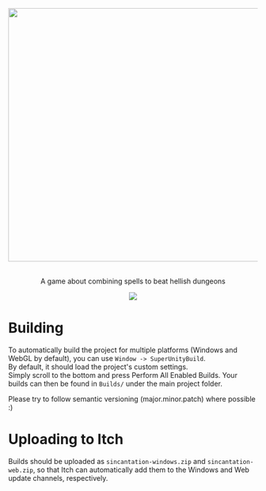 <div align=middle>
 <img align=middle src="./Assets/Sprites/Brand/sincantation logo cropped.png" width="512px"></img>
 <br/>
 <br/>
 <p>A game about combining spells to beat hellish dungeons</p>
 <a href="https://jowsey.itch.io/sincantation">
  <img src="https://img.shields.io/badge/play_on_itch-red"></img>
 </a>
</div>

# Building
To automatically build the project for multiple platforms (Windows and WebGL by default), you can use `Window -> SuperUnityBuild`.  
By default, it should load the project's custom settings.  
Simply scroll to the bottom and press Perform All Enabled Builds. Your builds can then be found in `Builds/` under the main project folder.  

Please try to follow semantic versioning (major.minor.patch) where possible :)

# Uploading to Itch
Builds should be uploaded as `sincantation-windows.zip` and `sincantation-web.zip`, so that Itch can automatically add them to the Windows and Web update channels, respectively.
